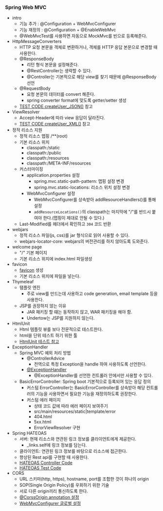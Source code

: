 ### Spring Web MVC

- intro
    - 기능 추가 : @Configuration + WebMvcConfigurer
    - 기능 재정의 : @Configuration + @EnableWebMvc
    - @WebMvcTest를 사용하면 자동으로 MockMvc를 빈으로 등록해준다.
- HttpMessageConverters
    - HTTP 요청 본문을 객체로 변환하거나, 객체를 HTTP 응답 본문으로 변경할 때 사용한다.
    - @ResponseBody
        - 리턴 형식 본문을 설정해준다.
        - @RestController는 생략할 수 있다.
        - @Controller는 기본적으로 해당 view를 찾기 때문에 @ResponseBody 선언
    - @RequestBody
        - 요청 본문의 데이터를 convert 해준다.
        - spring converter format에 맞도록 getter/setter 생성 
    - [TEST CODE createUser_JSON()](./webmvc-spring-boot-starter/src/test/java/me/whiteship/webmvcspringbootstarter/user/UserControllerTest.java) 참고
- ViewResolver
    - Accept-Header에 따라 view 응답이 달라진다.
    - [TEST CODE createUser_XML()](./webmvc-spring-boot-starter/src/test/java/me/whiteship/webmvcspringbootstarter/user/UserControllerTest.java) 참고
- 정적 리소스 지원
    - 정적 리소스 맵핑 /**(root)
    - 기본 리소스 위치
        - classpath:/static
        - classpath:/public
        - classpath:/resources
        - classpath:/META-INF/resources
    - 커스터마이징
        - application.properties 설정
            - spring.mvc.static-path-pattern: 맵핑 설정 변경
            - spring.mvc.static-locations: 리소스 위치 설정 변경
        - WebMvcConfigurer 설정
            - WebMvcConfigurer를 상속받아 addResourceHandlers()를 통해 설정
            - `addResourceLocations()`의 classpath는 마지막에 "/"를 반드시 붙여야 한다.(맵핑이 제대로 안될 수 있다.)
    - Last-Modified를 헤더에서 확인하고 `304` 코드 반환
- webjars
    - 정적 리소스 파일(js, css)를 jar 형식으로 읽어 사용할 수 있다.
    - webjars-locator-core: webjars의 버전관리를 하지 않아도록 도와준다.
- welcome page
    - "/" 기본 페이지
    - 기본 리소스 위치에 index.html 파일생성
- favicon
    - [favicon](https://favicon.io) 생성
    - 기본 리소스 위치에 파일을 넣는다.
- Thymeleaf
    - 탬플릿 엔진
        - 주로 view를 만드는데 사용하고 code generation, email template 등을 사용한다.
    - JSP를 권장하지 않는 이유
        - JAR 패키징 할 떄는 동작하지 않고, WAR 패키징을 해야 함.
        - Undertow는 JSP를 지원하지 않는다.
- HtmlUnit
    - Html 템플릿 뷰를 보다 전문적으로 테스트한다.
    - html을 단위 테스트 하기 위한 툴
    - [HtmlUnit 테스트 참고](./thymeleaf-spring-boot-starter/src/test/java/me/whiteship/thymeleafspringbootstarter/sample/SampleControllerTest.java)
- ExceptionHandler
    - Spring MVC 예외 처리 방법
        - @ControllerAdvice
            - 전역으로 특정 Exception을 handle 하여 사용하도록 선언한다.
        - [@ExceptionHandler](./exception-handler-spring-boot-starter/src/main/java/me/whiteship/exceptionhandlerspringbootstarter/SampleController.java)
            - @ExceptionHandler를 선언한 컨트롤러 안에서만 사용할 수 있다.
    - BasicErrorController: Spring boot 기본적으로 등록되어 있는 응답 정의
        - 커스텀 ErrorController는 BasicErrorController를 상속받아 해당 컨트롤러의 기능을 사용하면서 필요한 기능을 재정의하도록 권장한다.
        - 커스텀 에러 페이지
            - 상태 코드 값에 따라 에러 페이지 보여주기
            - src/main/resources/static|template/error
            - 404.html
            - 5xx.html
            - ErrorViewResolver 구현
- Spring HATEOAS
    - 서버: 현재 리소스와 연관된 링크 정보를 클라이언트에게 제공한다.
        - _links.self에 링크 정보를 담는다.
    - 클라이언트: 연관된 링크 정보를 바탕으로 리소스에 접근한다.
    - 향상된 Rest api를 구현할 때 사용한다.
    - [HATEOAS Controller Code](./hateoas-spring-boot-starter/src/main/java/me/whiteship/hateoasspringbootstarter/SampleController.java)
    - [HATEOAS Test Code](./hateoas-spring-boot-starter/src/test/java/me/whiteship/hateoasspringbootstarter/SampleControllerTest.java)
- CORS
    - URL 스키마(http, https), hostname, port를 조합한 것이 하나의 origin
    - SOP(Single Origin Policy)를 우회하기 위한 기술
    - 서로 다른 origin끼리 통신하도록 한다.
    - [@CorssOrigin annotation 설정](./cors-spring-boot-starter/src/main/java/me/whiteship/corsspringbootstarter/CorsSpringBootStarterApplication.java)
    - [WebMvcConfigurer 글로벌 설정](./cors-spring-boot-starter/src/main/java/me/whiteship/corsspringbootstarter/WebConfig.java)
